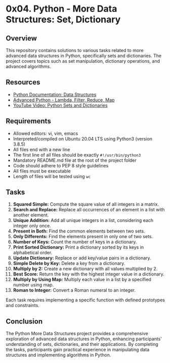 # 0x04. Python - More Data Structures: Set, Dictionary

## Overview
This repository contains solutions to various tasks related to more advanced data structures in Python, specifically sets and dictionaries. The project covers topics such as set manipulation, dictionary operations, and advanced algorithms.

## Resources
- [Python Documentation: Data Structures](https://docs.python.org/3/tutorial/datastructures.html)
- [Advanced Python - Lambda, Filter, Reduce, Map](https://python-course.eu/advanced-python/lambda-filter-reduce-map.php)
- [YouTube Video: Python Sets and Dictionaries](https://www.youtube.com/watch?v=1GAC6KQUPeg)

## Requirements
- Allowed editors: vi, vim, emacs
- Interpreted/compiled on Ubuntu 20.04 LTS using Python3 (version 3.8.5)
- All files end with a new line
- The first line of all files should be exactly `#!/usr/bin/python3`
- Mandatory README.md file at the root of the project folder
- Code should adhere to PEP 8 style guidelines
- All files must be executable
- Length of files will be tested using `wc`

## Tasks
1. **Squared Simple:** Compute the square value of all integers in a matrix.
2. **Search and Replace:** Replace all occurrences of an element in a list with another element.
3. **Unique Addition:** Add all unique integers in a list, considering each integer only once.
4. **Present in Both:** Find the common elements between two sets.
5. **Only Differents:** Find the elements present in only one of two sets.
6. **Number of Keys:** Count the number of keys in a dictionary.
7. **Print Sorted Dictionary:** Print a dictionary sorted by its keys in alphabetical order.
8. **Update Dictionary:** Replace or add key/value pairs in a dictionary.
9. **Simple Delete by Key:** Delete a key from a dictionary.
10. **Multiply by 2:** Create a new dictionary with all values multiplied by 2.
11. **Best Score:** Return the key with the highest integer value in a dictionary.
12. **Multiply by Using Map:** Multiply each value in a list by a specified number using map.
13. **Roman to Integer:** Convert a Roman numeral to an integer.

Each task requires implementing a specific function with defined prototypes and constraints.

## Conclusion
The Python More Data Structures project provides a comprehensive exploration of advanced data structures in Python, enhancing participants' understanding of sets, dictionaries, and their applications. By completing the tasks, participants gain practical experience in manipulating data structures and implementing algorithms in Python.
